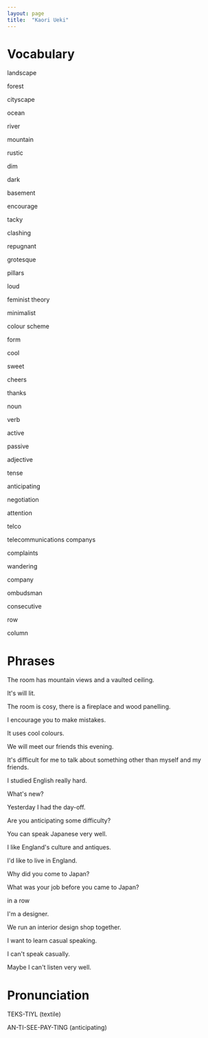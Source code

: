 ```yaml
---
layout: page
title:  "Kaori Ueki"
---
```


Vocabulary
==========

landscape

forest

cityscape

ocean

river

mountain

rustic

dim

dark

basement

encourage

tacky

clashing

repugnant

grotesque

pillars

loud

feminist theory

minimalist

colour scheme

form

cool

sweet

cheers

thanks

noun

verb

active

passive

adjective

tense

anticipating

negotiation

attention

telco

telecommunications companys

complaints

wandering

company

ombudsman

consecutive

row

column


Phrases
=======

The room has mountain views and a vaulted ceiling.

It's will lit.

The room is cosy, there is a fireplace and wood panelling.

I encourage you to make mistakes.

It uses cool colours.

We will meet our friends this evening.

It's difficult for me to talk about something other than myself and my friends.

I studied English really hard.

What's new?

Yesterday I had the day-off.

Are you anticipating some difficulty?

You can speak Japanese very well.

I like England's culture and antiques.

I'd like to live in England.

Why did you come to Japan?

What was your job before you came to Japan?

in a row

I'm a designer.

We run an interior design shop together.

I want to learn casual speaking.

I can't speak casually.

Maybe I can't listen very well.



Pronunciation
=============
TEKS-TIYL (textile)

AN-TI-SEE-PAY-TING (anticipating)